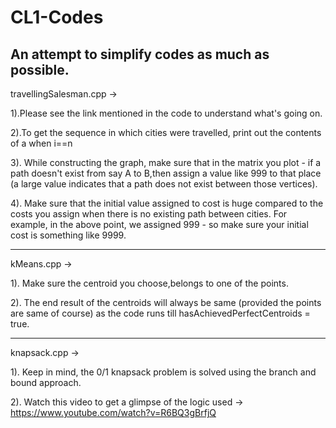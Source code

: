 # CL1-Codes
An attempt to simplify codes as much as possible.
-----------------------------------------------------------------------------------------------------------------------------------------
travellingSalesman.cpp ->

1).Please see the link mentioned in the code to understand what's going on.

2).To get the sequence in which cities were travelled, print out the contents of a when i==n

3). While constructing the graph, make sure that in the matrix you plot - if a path doesn't exist from say A to B,then assign a value like 999 to that place (a large value indicates that a path does not exist between those vertices).

4). Make sure that the initial value assigned to cost is huge compared to the costs you assign when there is no existing path between cities. For example, in the above point, we assigned 999 - so make sure your initial cost is something like 9999.

-----------------------------------------------------------------------------------------------------------------------------------------
kMeans.cpp ->

1). Make sure the centroid you choose,belongs to one of the points.

2). The end result of the centroids will always be same (provided the points are same of course) as the code runs till hasAchievedPerfectCentroids = true.

-------------------------------------------------------------------------------------------------------------------------------------------

knapsack.cpp ->

1). Keep in mind, the 0/1 knapsack problem is solved using the branch and bound approach.

2). Watch this video to get a glimpse of the logic used -> https://www.youtube.com/watch?v=R6BQ3gBrfjQ
